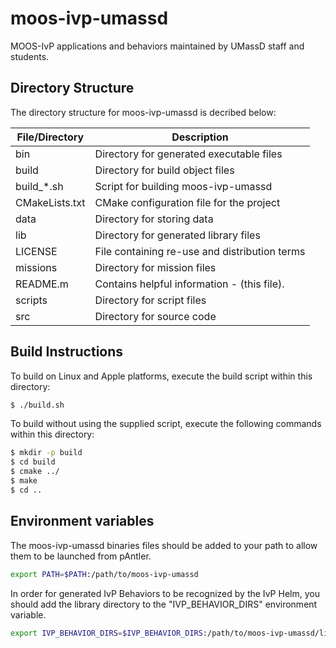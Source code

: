 # moos-ivp-umassd
MOOS-IvP applications and behaviors maintained by UMassD staff and students.

## Directory Structure
The directory structure for moos-ivp-umassd is decribed below:

File/Directory   | Description
---              | ---
bin              | Directory for generated executable files
build            | Directory for build object files
build_*.sh       | Script for building moos-ivp-umassd
CMakeLists.txt   | CMake configuration file for the project
data             | Directory for storing data
lib              | Directory for generated library files
LICENSE          | File containing re-use and distribution terms
missions         | Directory for mission files
README.m         | Contains helpful information - (this file).
scripts          | Directory for script files
src              | Directory for source code

## Build Instructions
To build on Linux and Apple platforms, execute the build script within this
directory:

  ```bash
  $ ./build.sh
  ```

To build without using the supplied script, execute the following commands
within this directory:

  ```bash
  $ mkdir -p build
  $ cd build
  $ cmake ../
  $ make
  $ cd ..
  ```

## Environment variables
The moos-ivp-umassd binaries files should be added to your path to allow them
to be launched from pAntler. 

  ```bash
  export PATH=$PATH:/path/to/moos-ivp-umassd
  ```

In order for generated IvP Behaviors to be recognized by the IvP Helm, you
should add the library directory to the "IVP_BEHAVIOR_DIRS" environment 
variable.

  ```bash
  export IVP_BEHAVIOR_DIRS=$IVP_BEHAVIOR_DIRS:/path/to/moos-ivp-umassd/lib
  ```
